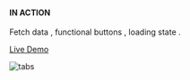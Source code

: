 #### IN ACTION

Fetch data , functional buttons , loading state .

[Live Demo](https://tabs-react-project-2.netlify.app/)

![tabs](https://user-images.githubusercontent.com/62390902/103174495-6afd6e80-4841-11eb-8719-5c73cccffe5a.PNG)

